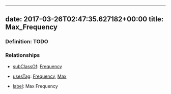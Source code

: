 
---
date: 2017-03-26T02:47:35.627182+00:00
title: Max_Frequency
---
### Definition: TODO

### Relationships

* [subClassOf](http://www.w3.org/2000/01/rdf-schema#subClassOf): [Frequency](https://brickschema.org/schema/1.0/Brick#Frequency)

* [usesTag](https://brickschema.org/schema/1.0/BrickFrame#usesTag): [Frequency](https://brickschema.org/schema/1.0/BrickTag#Frequency), [Max](https://brickschema.org/schema/1.0/BrickTag#Max)

* [label](http://www.w3.org/2000/01/rdf-schema#label): Max Frequency
